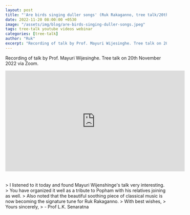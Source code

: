 ```yaml
---
layout: post
title: "'Are birds singing duller songs' (Ruk Rakaganno, tree talk/20th November 2022)"
date: 2022-11-20 08:00:00 +0530
image: "/assets/img/blog/are-birds-singing-duller-songs.jpeg"
tags: tree-talk youtube videos webinar
categories: [tree-talk]
author: "Ruk"
excerpt: "Recording of talk by Prof. Mayuri Wijesinghe. Tree talk on 20th November 2022 via Zoom."
---
```

<!--# 'Biocurrency; harnessing the unrealized value of trees' (Ruk Rakaganno, tree talk/5th December 2021)-->

Recording of talk by Prof. Mayuri Wijesinghe. Tree talk on 20th November 2022 via Zoom.

<!--
Date - 20th of November, 2022 (Sunday)<br>
Time -  6.00p.m. onwards<br><br>
Zoom webinar link:<br>
[https://us06web.zoom.us/j/88469666273](https://us06web.zoom.us/j/88469666273)<br>
Webinar ID: 884 6966 6273
-->

<iframe width="560" height="315" src="https://www.youtube.com/embed/8R70iij5fGg" title="YouTube video player" frameborder="0" allow="accelerometer; autoplay; clipboard-write; encrypted-media; gyroscope; picture-in-picture" allowfullscreen></iframe>
<br><br><br>
> I listened to it today and found Mayuri Wijenshinge's talk very interesting.
> You have organized it well as a tribute to Popham with his relatives joining as well.
> Also noted that the beautiful soothing piece of classical music is now becoming the signature tune for Ruk Rakaganno.
> With best wishes,
> Yours sincerely,
> - Prof L.K. Senaratna